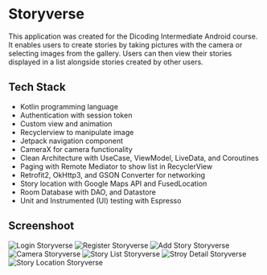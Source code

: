 # Storyverse
This application was created for the Dicoding Intermediate Android course. It enables users to create stories by taking pictures with the camera or selecting images from the gallery. Users can then view their stories displayed in a list alongside stories created by other users.

## Tech Stack
- Kotlin programming language
- Authentication with session token
- Custom view and animation
- Recyclerview to manipulate image
- Jetpack navigation component
- CameraX for camera functionality
- Clean Architecture with UseCase, ViewModel, LiveData, and Coroutines
- Paging with Remote Mediator to show list in RecyclerView
- Retrofit2, OkHttp3, and GSON Converter for networking
- Story location with Google Maps API and FusedLocation
- Room Database with DAO, and Datastore
- Unit and Instrumented (UI) testing with Espresso

## Screenshoot
![Login Storyverse](https://github.com/Joviar27/Storyverse/assets/95416905/fabcb89c-de38-40f9-8bbb-5913b41c386a)
![Register Storyverse](https://github.com/Joviar27/Storyverse/assets/95416905/3f5d43fd-6289-49a7-bf53-8c2461b50209)
![Add Story Storyverse](https://github.com/Joviar27/Storyverse/assets/95416905/588192d2-72d4-4202-bc71-014e2efc73d6)
![Camera Storyverse](https://github.com/Joviar27/Storyverse/assets/95416905/d2f1ad0d-fb73-4b4e-bff6-3e63292b044e)
![Story List Storyverse](https://github.com/Joviar27/Storyverse/assets/95416905/4614fad8-4c59-4687-a8cf-da8339942d32)
![Stroy Detail Storyverse](https://github.com/Joviar27/Storyverse/assets/95416905/34fecde4-0b1e-4920-81ac-32e055957fa2)
![Story Location Storyverse](https://github.com/Joviar27/Storyverse/assets/95416905/8c812780-5dbc-4780-8363-52b4093405c4)
